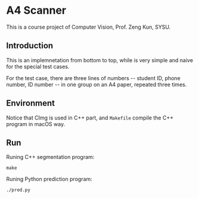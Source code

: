 # A4 Scanner

This is a course project of Computer Vision, Prof. Zeng Kun, SYSU.

## Introduction

This is an implemnetation from bottom to top, while is very simple and naive for the special test cases.

For the test case, there are three lines of numbers -- student ID, phone number, ID number -- in one group on an A4 paper, repeated three times.

## Environment

Notice that CImg is used in C++ part, and `Makefile` compile the C++ program in macOS way.

## Run

Runing C++ segmentation program:

``` shell
make
```

Runing Python prediction program:

``` shell
./pred.py
```